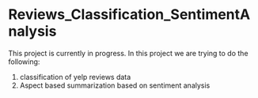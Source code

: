 # Reviews_Classification_SentimentAnalysis
This project is currently in progress. In this project we are trying to do the following:
1. classification of yelp reviews data
2. Aspect based summarization based on sentiment analysis
